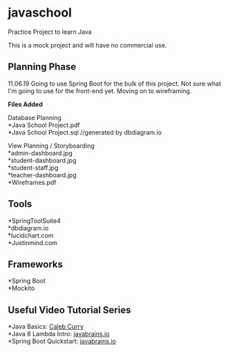 # javaschool
Practice Project to learn Java

This is a mock project and will have no commercial use.

## Planning Phase
11.06.19
Going to use Spring Boot for the bulk of this project. Not sure what I'm going to use for the front-end yet. Moving on to wireframing.

**Files Added**

Database Planning<br/> 
*Java School Project.pdf<br/>
*Java School Project.sql //generated by dbdiagram.io<br/>

View Planning / Storyboarding<br/> 
*admin-dashboard.jpg<br/>
*student-dashboard.jpg<br/>
*student-staff.jpg<br/>
*teacher-dashboard.jpg<br/>
*Wireframes.pdf</br>

## Tools
*SpringToolSuite4<br/>
*dbdiagram.io<br/>
*lucidchart.com<br/>
*Justinmind.com<br/>

## Frameworks
*Spring Boot<br />
*Mockito<br />

## Useful Video Tutorial Series
*Java Basics: [Caleb Curry](https://www.youtube.com/watch?v=r3GGV2TG_vw&list=PL_c9BZzLwBRKIMP_xNTJxi9lIgQhE51rF)<br/>
*Java 8 Lambda Intro: [javabrains.io](https://www.youtube.com/watch?v=gpIUfj3KaOc&list=PLqq-6Pq4lTTa9YGfyhyW2CqdtW9RtY-I3)<br/>
*Spring Boot Quickstart: [javabrains.io](https://www.youtube.com/watch?v=msXL2oDexqw&list=PLqq-6Pq4lTTbx8p2oCgcAQGQyqN8XeA1x)<br/> 
